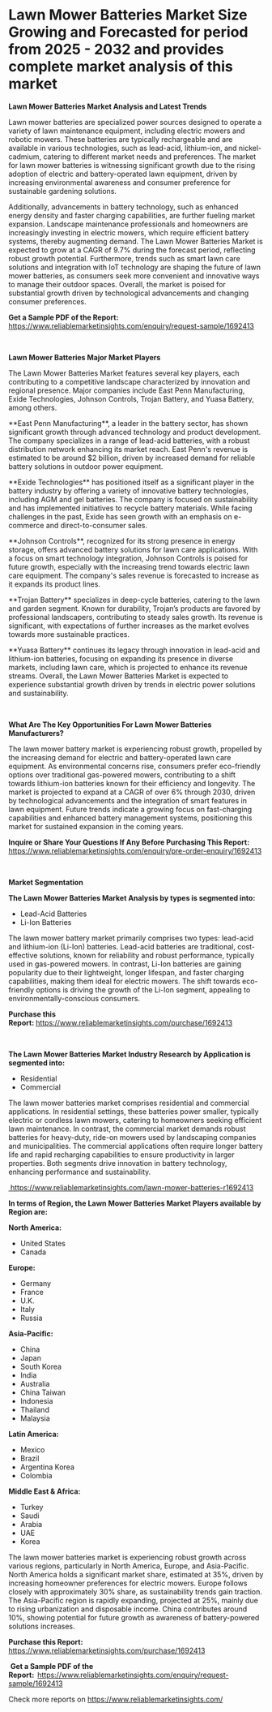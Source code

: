 <p><h1>Lawn Mower Batteries Market Size Growing and Forecasted for period from 2025 - 2032 and provides complete market analysis of this market</h1></p><p><strong>Lawn Mower Batteries Market Analysis and Latest Trends</strong></p>
<p><p>Lawn mower batteries are specialized power sources designed to operate a variety of lawn maintenance equipment, including electric mowers and robotic mowers. These batteries are typically rechargeable and are available in various technologies, such as lead-acid, lithium-ion, and nickel-cadmium, catering to different market needs and preferences. The market for lawn mower batteries is witnessing significant growth due to the rising adoption of electric and battery-operated lawn equipment, driven by increasing environmental awareness and consumer preference for sustainable gardening solutions. </p><p>Additionally, advancements in battery technology, such as enhanced energy density and faster charging capabilities, are further fueling market expansion. Landscape maintenance professionals and homeowners are increasingly investing in electric mowers, which require efficient battery systems, thereby augmenting demand. The Lawn Mower Batteries Market is expected to grow at a CAGR of 9.7% during the forecast period, reflecting robust growth potential. Furthermore, trends such as smart lawn care solutions and integration with IoT technology are shaping the future of lawn mower batteries, as consumers seek more convenient and innovative ways to manage their outdoor spaces. Overall, the market is poised for substantial growth driven by technological advancements and changing consumer preferences.</p></p>
<p><strong>Get a Sample PDF of the Report:&nbsp;</strong> <a href="https://www.reliablemarketinsights.com/enquiry/request-sample/1692413?utm_campaign=2182&utm_medium=2&utm_source=Github&utm_content=ia&utm_term=13022025&utm_id=lawn-mower-batteries">https://www.reliablemarketinsights.com/enquiry/request-sample/1692413</a></p>
<p>&nbsp;</p>
<p><strong>Lawn Mower Batteries Major Market Players</strong></p>
<p><p>The Lawn Mower Batteries Market features several key players, each contributing to a competitive landscape characterized by innovation and regional presence. Major companies include East Penn Manufacturing, Exide Technologies, Johnson Controls, Trojan Battery, and Yuasa Battery, among others.</p><p>**East Penn Manufacturing**, a leader in the battery sector, has shown significant growth through advanced technology and product development. The company specializes in a range of lead-acid batteries, with a robust distribution network enhancing its market reach. East Penn's revenue is estimated to be around $2 billion, driven by increased demand for reliable battery solutions in outdoor power equipment.</p><p>**Exide Technologies** has positioned itself as a significant player in the battery industry by offering a variety of innovative battery technologies, including AGM and gel batteries. The company is focused on sustainability and has implemented initiatives to recycle battery materials. While facing challenges in the past, Exide has seen growth with an emphasis on e-commerce and direct-to-consumer sales.</p><p>**Johnson Controls**, recognized for its strong presence in energy storage, offers advanced battery solutions for lawn care applications. With a focus on smart technology integration, Johnson Controls is poised for future growth, especially with the increasing trend towards electric lawn care equipment. The company's sales revenue is forecasted to increase as it expands its product lines.</p><p>**Trojan Battery** specializes in deep-cycle batteries, catering to the lawn and garden segment. Known for durability, Trojan’s products are favored by professional landscapers, contributing to steady sales growth. Its revenue is significant, with expectations of further increases as the market evolves towards more sustainable practices.</p><p>**Yuasa Battery** continues its legacy through innovation in lead-acid and lithium-ion batteries, focusing on expanding its presence in diverse markets, including lawn care, which is projected to enhance its revenue streams. Overall, the Lawn Mower Batteries Market is expected to experience substantial growth driven by trends in electric power solutions and sustainability.</p></p>
<p>&nbsp;</p>
<p><strong>What Are The Key Opportunities For Lawn Mower Batteries Manufacturers?</strong></p>
<p><p>The lawn mower battery market is experiencing robust growth, propelled by the increasing demand for electric and battery-operated lawn care equipment. As environmental concerns rise, consumers prefer eco-friendly options over traditional gas-powered mowers, contributing to a shift towards lithium-ion batteries known for their efficiency and longevity. The market is projected to expand at a CAGR of over 6% through 2030, driven by technological advancements and the integration of smart features in lawn equipment. Future trends indicate a growing focus on fast-charging capabilities and enhanced battery management systems, positioning this market for sustained expansion in the coming years.</p></p>
<p><strong>Inquire or Share Your Questions If Any Before Purchasing This Report:</strong> <a href="https://www.reliablemarketinsights.com/enquiry/pre-order-enquiry/1692413?utm_campaign=2182&utm_medium=2&utm_source=Github&utm_content=ia&utm_term=13022025&utm_id=lawn-mower-batteries">https://www.reliablemarketinsights.com/enquiry/pre-order-enquiry/1692413</a></p>
<p>&nbsp;</p>
<p><strong>Market Segmentation</strong></p>
<p><strong>The Lawn Mower Batteries Market Analysis by types is segmented into:</strong></p>
<p><ul><li>Lead-Acid Batteries</li><li>Li-Ion Batteries</li></ul></p>
<p><p>The lawn mower battery market primarily comprises two types: lead-acid and lithium-ion (Li-Ion) batteries. Lead-acid batteries are traditional, cost-effective solutions, known for reliability and robust performance, typically used in gas-powered mowers. In contrast, Li-Ion batteries are gaining popularity due to their lightweight, longer lifespan, and faster charging capabilities, making them ideal for electric mowers. The shift towards eco-friendly options is driving the growth of the Li-Ion segment, appealing to environmentally-conscious consumers.</p></p>
<p><strong>Purchase this Report:&nbsp;</strong><a href="https://www.reliablemarketinsights.com/purchase/1692413?utm_campaign=2182&utm_medium=2&utm_source=Github&utm_content=ia&utm_term=13022025&utm_id=lawn-mower-batteries">https://www.reliablemarketinsights.com/purchase/1692413</a></p>
<p>&nbsp;</p>
<p><strong>The Lawn Mower Batteries Market Industry Research by Application is segmented into:</strong></p>
<p><ul><li>Residential</li><li>Commercial</li></ul></p>
<p><p>The lawn mower batteries market comprises residential and commercial applications. In residential settings, these batteries power smaller, typically electric or cordless lawn mowers, catering to homeowners seeking efficient lawn maintenance. In contrast, the commercial market demands robust batteries for heavy-duty, ride-on mowers used by landscaping companies and municipalities. The commercial applications often require longer battery life and rapid recharging capabilities to ensure productivity in larger properties. Both segments drive innovation in battery technology, enhancing performance and sustainability.</p></p>
<p><a href="https://www.reliablemarketinsights.com/lawn-mower-batteries-r1692413?utm_campaign=2182&utm_medium=2&utm_source=Github&utm_content=ia&utm_term=13022025&utm_id=lawn-mower-batteries">&nbsp;https://www.reliablemarketinsights.com/lawn-mower-batteries-r1692413</a></p>
<p><strong>In terms of Region, the Lawn Mower Batteries Market Players available by Region are:</strong></p>
<p>
    <p> <strong> North America: </strong>
        <ul>
            <li>United States</li>
            <li>Canada</li>
        </ul>
        </p> 
    <p> <strong> Europe: </strong>
        <ul>
            <li>Germany</li>
            <li>France</li>
            <li>U.K.</li>
            <li>Italy</li>
            <li>Russia</li>
        </ul>
        </p> 
    <p> <strong> Asia-Pacific: </strong>
        <ul>
            <li>China</li>
            <li>Japan</li>
            <li>South Korea</li>
            <li>India</li>
            <li>Australia</li>
            <li>China Taiwan</li>
            <li>Indonesia</li>
            <li>Thailand</li>
            <li>Malaysia</li>
        </ul>
        </p> 
    <p> <strong> Latin America: </strong>
        <ul>
            <li>Mexico</li>
            <li>Brazil</li>
            <li>Argentina Korea</li>
            <li>Colombia</li>
        </ul>
        </p> 
    <p> <strong> Middle East & Africa: </strong>
        <ul>
            <li>Turkey</li>
            <li>Saudi</li>
            <li>Arabia</li>
            <li>UAE</li>
            <li>Korea</li>
        </ul>
    </p>
    </p>
<p><p>The lawn mower batteries market is experiencing robust growth across various regions, particularly in North America, Europe, and Asia-Pacific. North America holds a significant market share, estimated at 35%, driven by increasing homeowner preferences for electric mowers. Europe follows closely with approximately 30% share, as sustainability trends gain traction. The Asia-Pacific region is rapidly expanding, projected at 25%, mainly due to rising urbanization and disposable income. China contributes around 10%, showing potential for future growth as awareness of battery-powered solutions increases.</p></p>
<p><strong>Purchase this Report: </strong><a href="https://www.reliablemarketinsights.com/purchase/1692413?utm_campaign=2182&utm_medium=2&utm_source=Github&utm_content=ia&utm_term=13022025&utm_id=lawn-mower-batteries">https://www.reliablemarketinsights.com/purchase/1692413</a></p>
<p>&nbsp;<strong>Get a Sample PDF of the Report:&nbsp;&nbsp;</strong><a href="https://www.reliablemarketinsights.com/enquiry/request-sample/1692413?utm_campaign=2182&utm_medium=2&utm_source=Github&utm_content=ia&utm_term=13022025&utm_id=lawn-mower-batteries">https://www.reliablemarketinsights.com/enquiry/request-sample/1692413</a></p>
<p><strong></strong></p>
<p>Check more reports on <a href="https://www.reliablemarketinsights.com/?utm_campaign=2182&utm_medium=2&utm_source=Github&utm_content=ia&utm_term=13022025&utm_id=lawn-mower-batteries">https://www.reliablemarketinsights.com/</a></p>